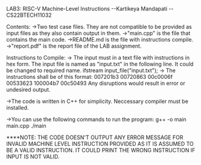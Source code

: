 LAB3: RISC-V Machine-Level Instructions
--Kartikeya Mandapati 
--CS22BTECH11032

Contents:
->Two test case files. They are not compatible to be provided as input files as they also contain output in them.
->"main.cpp" is the file that contains the main code.
->README.md is the file with instructions  compile.
->"report.pdf" is the report file of the LAB assignment. 

Instructions to Compile:
-> The input must in a text file with instructions in hex form. The input file is named as "input.txt" in the following line. It could be changed to required name.
            ifstream input_file("input.txt");
-> The instructions shall be of this format:
    007201b3
    00720863
    00c0006f
    00533623
    100004b7
    00c50493
    Any disruptions would result in error or undesired output.

->The code is written in C++ for simplicity. Neccessary compiler must be installed.

->You can use the following commands to run the program:
    g++ -o main main.cpp
    ./main

****NOTE: THE CODE DOESN'T OUTPUT ANY ERROR MESSAGE FOR INVALID MACHINE LEVEL INSTRUCTION PROVIDED AS IT IS ASSUMED TO BE A VALID INSTRUCTION. IT COULD PRINT THE WRONG INSTRUCTION IF INPUT IS NOT VALID.
